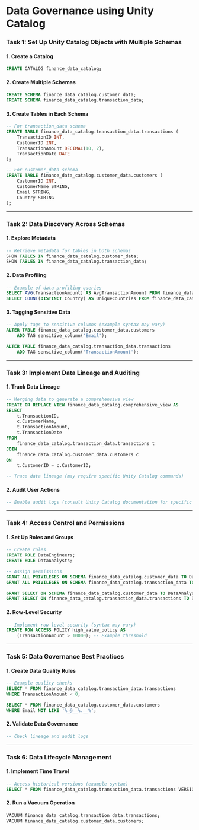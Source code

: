 # Data Governance using Unity Catalog

### Task 1: Set Up Unity Catalog Objects with Multiple Schemas

#### 1. Create a Catalog
```sql
CREATE CATALOG finance_data_catalog;
```

#### 2. Create Multiple Schemas
```sql
CREATE SCHEMA finance_data_catalog.customer_data;
CREATE SCHEMA finance_data_catalog.transaction_data;
```

#### 3. Create Tables in Each Schema
```sql
-- For transaction_data schema
CREATE TABLE finance_data_catalog.transaction_data.transactions (
    TransactionID INT,
    CustomerID INT,
    TransactionAmount DECIMAL(10, 2),
    TransactionDate DATE
);

-- For customer_data schema
CREATE TABLE finance_data_catalog.customer_data.customers (
    CustomerID INT,
    CustomerName STRING,
    Email STRING,
    Country STRING
);
```

---

### Task 2: Data Discovery Across Schemas

#### 1. Explore Metadata
```sql
-- Retrieve metadata for tables in both schemas
SHOW TABLES IN finance_data_catalog.customer_data;
SHOW TABLES IN finance_data_catalog.transaction_data;
```

#### 2. Data Profiling
```sql
-- Example of data profiling queries
SELECT AVG(TransactionAmount) AS AvgTransactionAmount FROM finance_data_catalog.transaction_data.transactions;
SELECT COUNT(DISTINCT Country) AS UniqueCountries FROM finance_data_catalog.customer_data.customers;
```

#### 3. Tagging Sensitive Data
```sql
-- Apply tags to sensitive columns (example syntax may vary)
ALTER TABLE finance_data_catalog.customer_data.customers 
    ADD TAG sensitive_column('Email');

ALTER TABLE finance_data_catalog.transaction_data.transactions 
    ADD TAG sensitive_column('TransactionAmount');
```

---

### Task 3: Implement Data Lineage and Auditing

#### 1. Track Data Lineage
```sql
-- Merging data to generate a comprehensive view
CREATE OR REPLACE VIEW finance_data_catalog.comprehensive_view AS
SELECT 
    t.TransactionID, 
    c.CustomerName, 
    t.TransactionAmount, 
    t.TransactionDate 
FROM 
    finance_data_catalog.transaction_data.transactions t
JOIN 
    finance_data_catalog.customer_data.customers c 
ON 
    t.CustomerID = c.CustomerID;

-- Trace data lineage (may require specific Unity Catalog commands)
```

#### 2. Audit User Actions
```sql
-- Enable audit logs (consult Unity Catalog documentation for specific commands)
```

---

### Task 4: Access Control and Permissions

#### 1. Set Up Roles and Groups
```sql
-- Create roles
CREATE ROLE DataEngineers;
CREATE ROLE DataAnalysts;

-- Assign permissions
GRANT ALL PRIVILEGES ON SCHEMA finance_data_catalog.customer_data TO DataEngineers;
GRANT ALL PRIVILEGES ON SCHEMA finance_data_catalog.transaction_data TO DataEngineers;

GRANT SELECT ON SCHEMA finance_data_catalog.customer_data TO DataAnalysts;
GRANT SELECT ON finance_data_catalog.transaction_data.transactions TO DataAnalysts; -- restricted access
```

#### 2. Row-Level Security
```sql
-- Implement row-level security (syntax may vary)
CREATE ROW ACCESS POLICY high_value_policy AS 
    (TransactionAmount > 10000); -- Example threshold
```

---

### Task 5: Data Governance Best Practices

#### 1. Create Data Quality Rules
```sql
-- Example quality checks
SELECT * FROM finance_data_catalog.transaction_data.transactions 
WHERE TransactionAmount < 0;

SELECT * FROM finance_data_catalog.customer_data.customers 
WHERE Email NOT LIKE '%_@__%.__%';
```

#### 2. Validate Data Governance
```sql
-- Check lineage and audit logs
```

---

### Task 6: Data Lifecycle Management

#### 1. Implement Time Travel
```sql
-- Access historical versions (example syntax)
SELECT * FROM finance_data_catalog.transaction_data.transactions VERSION AS OF 0; -- Adjust version as needed
```

#### 2. Run a Vacuum Operation
```sql
VACUUM finance_data_catalog.transaction_data.transactions;
VACUUM finance_data_catalog.customer_data.customers;
```
